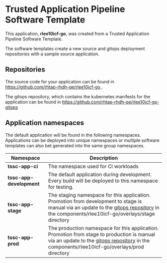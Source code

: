 # Trusted Application Pipeline Software Template

This application, **rlee10icf-go**, was created from a Trusted Application Pipeline Software Template.

The software templates create a new source and gitops deployment repositories with a sample source application. 

## Repositories

The source code for your application can be found in [https://github.com/rhtap-rhdh-qe/rlee10icf-go ](https://github.com/rhtap-rhdh-qe/rlee10icf-go ).
 
The gitops repository, which contains the kubernetes manifests for the application can be found in 
[https://github.com/rhtap-rhdh-qe/rlee10icf-go-gitops ](https://github.com/rhtap-rhdh-qe/rlee10icf-go-gitops ) 

## Application namespaces 

The default application will be found in the following namespaces. Applications can be deployed into unique namespaces or multiple software templates can also bet generated into the same group namespaces.  

|  Namespace   |  Description   |  
| -------- | -------- |
| **tssc-app-ci** | The namespace used for CI workloads |
| **tssc-app-development** | The default application during development. Every build will be deployed to this namespace for testing. |
| **tssc-app-stage** | The staging namespace for this application. Promotion from development to stage is manual via an update to the [gitops repository](https://github.com/rhtap-rhdh-qe/rlee10icf-go-gitops ) in the components/rlee10icf-go/overlays/stage directory |
| **tssc-app-prod** | The production namespace for this application. Promotion from stage to production is manual via an update to the [gitops repository](https://github.com/rhtap-rhdh-qe/rlee10icf-go-gitops ) in the components/rlee10icf-go/overlays/prod directory |